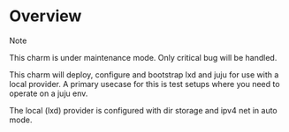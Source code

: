 Overview
========

> [!NOTE]
> This charm is under maintenance mode. Only critical bug will be handled.

This charm will deploy, configure and bootstrap lxd and juju for use
with a local provider. A primary usecase for this is test setups where
you need to operate on a juju env.

The local (lxd) provider is configured with dir storage and ipv4 net
in auto mode.

